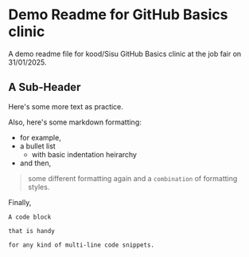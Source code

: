 # Demo Readme for GitHub Basics clinic

A demo readme file for kood/Sisu GitHub Basics clinic at the job fair on 31/01/2025.

## A Sub-Header

Here's some more text as practice.

Also, here's some markdown formatting:
- for example,
- a bullet list
  - with basic indentation heirarchy
- and then,

> some different formatting again
> and a `combination` of formatting styles.

Finally,
```
A code block

that is handy

for any kind of multi-line code snippets.
```
